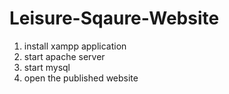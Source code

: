 # Leisure-Sqaure-Website
1. install xampp application
2. start apache server
3. start mysql
4. open the published website
